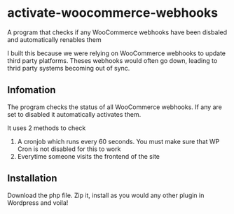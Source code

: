# activate-woocommerce-webhooks

A program that checks if any WooCommerce webhooks have been disbaled and automatically renables them

I built this because we were relying on WooCommerce webhooks to update third party platforms. Theses webhooks would often go down, leading to thrid party systems becoming out of sync.

## Infomation

The program checks the status of all WooCommerce webhooks. If any are set to disabled it automatically activates them.

It uses 2 methods to check
1. A cronjob which runs every 60 seconds. You must make sure that WP Cron is not disabled for this to work
2. Everytime someone visits the frontend of the site

## Installation

Download the php file. Zip it, install as you would any other plugin in Wordpress and voila!

